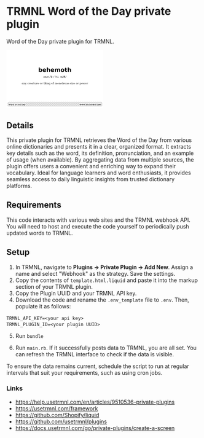 # TRMNL Word of the Day private plugin

Word of the Day private plugin for TRMNL.

<img src="assets/word-of-the-day-plugin-trmnl.bmp" alt="screenshot" width="50%"/>

## Details
This private plugin for TRMNL retrieves the Word of the Day from various online dictionaries 
and presents it in a clear, organized format. It extracts key details such as the word, 
its definition, pronunciation, and an example of usage (when available). 
By aggregating data from multiple sources, the plugin offers users a convenient 
and enriching way to expand their vocabulary. Ideal for language learners and word enthusiasts, 
it provides seamless access to daily linguistic insights from trusted dictionary platforms.

## Requirements
This code interacts with various web sites and the TRMNL webhook API. You will need to host and execute 
the code yourself to periodically push updated words to TRMNL.

## Setup
1. In TRMNL, navigate to **Plugins -> Private Plugin -> Add New**. Assign a name and select "Webhook" as the strategy. Save the settings.
2. Copy the contents of ``template.html.liquid`` and paste it into the markup section of your TRMNL plugin.
3. Copy the Plugin UUID and your TRMNL API key.
4. Download the code and rename the ``.env_template`` file to ``.env``. Then, populate it as follows:
```
TRMNL_API_KEY=<your api key>
TRMNL_PLUGIN_ID=<your plugin UUID>
```

5. Run ``bundle``

6. Run ``main.rb``. If it successfully posts data to TRMNL, you are all set. You can refresh the TRMNL interface to check if the data is visible.

To ensure the data remains current, schedule the script to run at regular intervals that suit your requirements, such as using cron jobs.

### Links

- https://help.usetrmnl.com/en/articles/9510536-private-plugins
- https://usetrmnl.com/framework
- https://github.com/Shopify/liquid
- https://github.com/usetrmnl/plugins
- https://docs.usetrmnl.com/go/private-plugins/create-a-screen